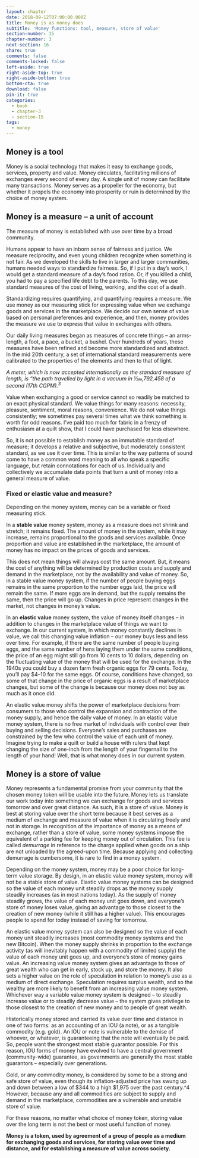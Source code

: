 ```yaml
---
layout: chapter
date: 2018-09-12T07:00:00.000Z
title: Money is as money does
subtitle: 'Money functions: tool, measure, store of value'
section-number: 15
chapter-number: 3
next-section: 16
share: true
comments: false
comments-locked: false
left-aside: true
right-aside-top: true
right-aside-bottom: true
bottom-cta: true
download: false
pin-it: true
categories:
  - book
  - chapter-3
  - section-15
tags:
  - money
---
```

## Money is a tool

Money is a social technology that makes it easy to exchange goods,
services, property and value. Money circulates, facilitating millions
of exchanges every second of every day. A single unit of money can
facilitate many transactions. Money serves as a propeller for the
economy, but whether it propels the economy into prosperity or ruin
is determined by the choice of money system.

## Money is a measure – a unit of account

The measure of money is established with use over time by a broad
community.

Humans appear to have an inborn sense of fairness and justice.
We measure reciprocity, and even young children recognize when
something is not fair. As we developed the skills to live in larger and
larger communities, humans needed ways to standardize fairness. So,
if I put in a day’s work, I would get a standard measure of a day’s
food ration. Or, if you killed a child, you had to pay a specified life
debt to the parents. To this day, we use standard measures of the cost
of living, working, and the cost of a death.

Standardizing requires quantifying, and quantifying requires a
measure. We use money as our measuring stick for expressing value
when we exchange goods and services in the marketplace. We decide
our own sense of value based on personal preferences and experience,
and then, money provides the measure we use to express that value in
exchanges with others.

Our daily living measures began as measures of concrete things –
an arms-length, a foot, a pace, a bucket, a bushel. Over hundreds
of years, these measures have been refined and become more
standardized and abstract. In the mid 20th century, a set of
 international standard measurements were calibrated to the properties
of the elements and then to that of light.

_A meter, which is now accepted internationally as the standard measure of
length, is “the path travelled by light in a vacuum in 1⁄299,792,458 of a second
(17th CGPM).<sup>3</sup>_

Value when exchanging a good or service cannot so readily be
matched to an exact physical standard. We value things for many
reasons: necessity, pleasure, sentiment, moral reasons, convenience.
We do not value things consistently; we sometimes pay several times
what we think something is worth for odd reasons. I’ve paid too
much for fabric in a frenzy of enthusiasm at a quilt show, that I could
have purchased for less elsewhere.

So, it is not possible to establish money as an immutable standard
of measure; it develops a relative and subjective, but moderately
consistent standard, as we use it over time. This is similar to the way
patterns of sound come to have a common word meaning to all who
speak a specific language, but retain connotations for each of us.
Individually and collectively we accumulate data points that turn a
unit of money into a general measure of value.

### Fixed or elastic value and measure?

Depending on the money system, money can be a variable or fixed
measuring stick.

In a **stable value** money system, money as a measure does not
shrink and stretch; it remains fixed. The amount of money in the
system, while it may increase, remains proportional to the goods and
services available. Once proportion and value are established in the
marketplace, the amount of money has no impact on the prices of
goods and services.

This does not mean things will always cost the same amount. But, it
means the cost of anything will be determined by production costs
and supply and demand in the marketplace, not by the availability
and value of money. So, in a stable value money system, if the
number of people buying eggs remains in the same proportion to the
 number eggs laid, the price will remain the same. If more eggs are
in demand, but the supply remains the same, then the price will go
up. Changes in price represent changes in the market, not changes in
money’s value.

In an **elastic value** money system, the value of money itself changes –
in addition to changes in the marketplace value of things we want to
exchange. In our current system, in which money constantly declines
in value, we call this changing value inflation – our money buys less
and less over time. For example, if there are the same number of
people buying eggs, and the same number of hens laying them under
the same conditions, the price of an egg might still go from 10 cents
to 10 dollars, depending on the fluctuating value of the money that
will be used for the exchange. In the 1940s you could buy a dozen
farm fresh organic eggs for 79 cents. Today, you’ll pay $4–10 for the
same eggs. Of course, conditions have changed, so some of that
change in the price of organic eggs is a result of marketplace changes,
but some of the change is because our money does not buy as much
as it once did.

An elastic value money shifts the power of marketplace decisions
from consumers to those who control the expansion and contraction
of the money supply, and hence the daily value of money. In an
elastic value money system, there is no free market of individuals
with control over their buying and selling decisions. Everyone’s sales
and purchases are constrained by the few who control the value of
each unit of money. Imagine trying to make a quilt or build a house
with rulers that kept changing the size of one-inch from the length of
your fingernail to the length of your hand! Well, that is what money
does in our current system.

## Money is a store of value

Money represents a fundamental promise from your community that
the chosen money token will be usable into the future. Money lets us
translate our work today into something we can exchange for goods
and services tomorrow and over great distance. As such, it is a store
of value. Money is best at storing value over the short term because it
 best serves as a medium of exchange and measure of value when it is
circulating freely and not in storage. In recognition of the importance
of money as a means of exchange, rather than a store of value, some
money systems impose the equivalent of a parking fee for keeping
money out of circulation. This fee is called _demurrage_ in reference
to the charge applied when goods on a ship are not unloaded by the
agreed-upon time. Because applying and collecting demurrage is
cumbersome, it is rare to find in a money system.

Depending on the money system, money may be a poor choice for
long-term value storage. By design, in an elastic value money system,
money will not be a stable store of value. Elastic value money systems
can be designed so the value of each money unit steadily drops as the
money supply steadily increases (as in most nations today). As the
supply of money steadily grows, the value of each money unit goes
down, and everyone’s store of money loses value, giving an advantage
to those closest to the creation of new money (while it still has a
higher value). This encourages people to spend for today instead of
saving for tomorrow.

An elastic value money system can also be designed so the value
of each money unit steadily increases (most commodity money
systems and the new Bitcoin). When the money supply shrinks in
proportion to the exchange activity (as will inevitably happen with
a commodity of limited supply) the value of each money unit goes
up, and everyone’s store of money gains value. An increasing value
money system gives an advantage to those of great wealth who can
get in early, stock up, and store the money. It also sets a higher value
on the role of speculation in relation to money’s use as a medium
of direct exchange. Speculation requires surplus wealth, and so the
wealthy are more likely to benefit from an increasing value money
system. Whichever way a variable value money system is designed –
to steadily increase value or to steadily decrease value – the system
gives privilege to those closest to the creation of new money and to
people of great wealth.

Historically money stored and carried its value over time and distance
in one of two forms: as an accounting of an IOU (a note), or as a
tangible commodity (e.g. gold). An IOU or note is vulnerable to
 the demise of whoever, or whatever, is guaranteeing that the note
will eventually be paid. So, people want the strongest most stable
guarantor possible. For this reason, IOU forms of money have evolved
to have a central government (community-wide) guarantee, as
governments are generally the most stable guarantors – especially over
generations.

Gold, or any commodity money, is considered by some to be a strong
and safe store of value, even though its inflation-adjusted price has
swung up and down between a low of $344 to a high $1,975 over
the past century.^4 However, because any and all commodities are
subject to supply and demand in the marketplace, commodities are a
vulnerable and unstable store of value.

For these reasons, no matter what choice of money token, storing
value over the long term is not the best or most useful function
of money.

**Money is a token, used by agreement of a group of people as a
medium for exchanging goods and services, for storing value
over time and distance, and for establishing a measure of value
across society.**
